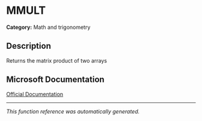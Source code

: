 # MMULT

**Category:** Math and trigonometry

## Description
Returns the matrix product of two arrays

## Microsoft Documentation
[Official Documentation](https://support.microsoft.com//en-us/office/mmult-function-40593ed7-a3cd-4b6b-b9a3-e4ad3c7245eb)

---
*This function reference was automatically generated.*

